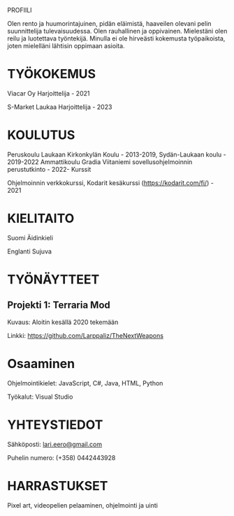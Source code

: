 PROFIILI

Olen rento ja huumorintajuinen, pidän eläimistä, haaveilen olevani pelin suunnittelija tulevaisuudessa. Olen rauhallinen ja oppivainen. Mielestäni olen reilu ja luotettava työntekijä. Minulla ei ole hirveästi kokemusta työpaikoista, joten mielelläni lähtisin oppimaan asioita.


# TYÖKOKEMUS

Viacar Oy 
Harjoittelija - 2021

S-Market Laukaa
Harjoittelija - 2023

# KOULUTUS

Peruskoulu 
Laukaan Kirkonkylän Koulu - 2013-2019, Sydän-Laukaan koulu - 2019-2022
Ammattikoulu
Gradia Viitaniemi sovellusohjelmoinnin perustutkinto - 2022-
Kurssit

Ohjelmoinnin verkkokurssi, Kodarit kesäkurssi (https://kodarit.com/fi/) - 2021
# KIELITAITO

Suomi				Äidinkieli

Englanti			Sujuva

# TYÖNÄYTTEET
## Projekti 1: Terraria Mod

Kuvaus: Aloitin kesällä 2020 tekemään 

Linkki: https://github.com/Larppaliz/TheNextWeapons

# Osaaminen
Ohjelmointikielet: JavaScript, C#, Java, HTML, Python

Työkalut: Visual Studio

# YHTEYSTIEDOT
Sähköposti: lari.eero@gmail.com

Puhelin numero: (+358) 0442443928

# HARRASTUKSET
Pixel art,  videopelien pelaaminen, ohjelmointi ja uinti
